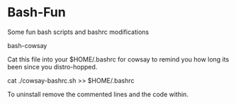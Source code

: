 # Bash-Fun
Some fun bash scripts and bashrc modifications


bash-cowsay

Cat this file into your $HOME/.bashrc for cowsay to remind you how long its been since you distro-hopped.

cat ./cowsay-bashrc.sh >> $HOME/.bashrc

To uninstall remove the commented lines and the code within.
